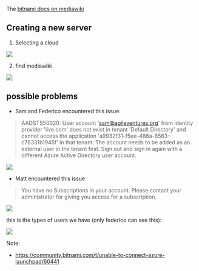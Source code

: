 The [bitnami docs on mediawiki](https://docs.bitnami.com/installer/apps/mediawiki/)


Creating a new server
---------------------

1. Selecting a cloud

![](https://dl.dropbox.com/s/foe9rqjf3jq6k2s/Screenshot%202018-09-11%2013.09.55.png?dl=0)

2. find mediawiki

![](https://dl.dropbox.com/s/gc63t02srgu0hmi/Screenshot%202018-09-11%2013.10.59.png?dl=0)



possible problems
-----------------

* Sam and Federico encountered this issue:

> AADSTS50020: User account 'sam@agileventures.org' from identity provider 'live.com' does not exist in tenant 'Default Directory' and cannot access the application 'a9932f31-f5ee-486a-8563-c76331b1945f' in that tenant. The account needs to be added as an external user in the tenant first. Sign out and sign in again with a different Azure Active Directory user account.

![](https://dl.dropbox.com/s/cll9a4wvqi7yxog/Screenshot%202018-09-11%2013.15.18.png?dl=0)

* Matt encountered this issue

> You have no Subscriptions in your account. Please contact your administrator for giving you access for a subscription.

![](https://dl.dropbox.com/s/flwoyc3qs7gsw6c/Screenshot%20at%202018-09-11%2012%3A39%3A16.png?dl=0)

this is the types of users we have (only federico can see this):

![](https://dl.dropbox.com/s/x8klbhnr5hrvkfd/Screenshot%202018-09-11%2016.40.42.png?dl=0)

Note:

* https://community.bitnami.com/t/unable-to-connect-azure-launchpad/60441
